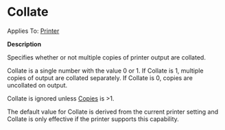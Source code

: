 




<h1 class="heading"><span class="name">Collate</span></h1>

Applies To: [Printer](../a-z/printer.md)


**Description**


Specifies whether or not multiple copies of printer output are collated.


Collate is a single number with the value 0 or 1. If Collate is 1, multiple copies of output are collated separately. If Collate is 0, copies are uncollated on output.


Collate is ignored unless [Copies](../a-z/copies.md) is >1.


The default value for Collate is derived from the current printer setting and Collate is only effective if the printer supports this capability.



